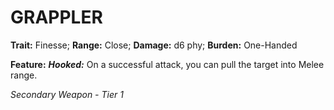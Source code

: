 ﻿---
tags:
  - Item
  - Weapon
name: 'GRAPPLER'
trait: 'Finesse'
range: 'Close'
damage: 'd6 phy'
burden: 'One-Handed'
feat_name: 'Hooked'
feat_text: 'On a successful attack, you can pull the target into Melee range.'
primary_or_secondary: 'Secondary Weapon'
tier: 1
---

# GRAPPLER

**Trait:** Finesse; **Range:** Close; **Damage:** d6 phy; **Burden:** One-Handed

**Feature:** ***Hooked:*** On a successful attack, you can pull the target into Melee range.

*Secondary Weapon - Tier 1*
